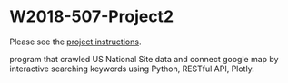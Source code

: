 # W2018-507-Project2

Please see the [project instructions](https://docs.google.com/document/d/11gzeq9F2IyoEabrBxMLEwGUSpertsTPlEqw-0uYHppY/edit?usp=sharing).

program that crawled US National Site data and connect google map by interactive searching keywords using Python, RESTful API, Plotly. 
